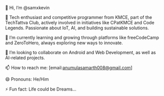 👋 Hi, I’m @samxkevin

👀 Tech enthusiast and competitive programmer from KMCE, part of the TechTattva Club, actively involved in initiatives like CPatKMCE and Code Legends. Passionate about IoT, AI, and building sustainable solutions.

🌱 I’m currently learning and growing through platforms like freeCodeCamp and ZeroToHero, always exploring new ways to innovate.

💞️ I’m looking to collaborate on Android and Web Development, as well as AI-related projects.

📫 How to reach me: [email:anumulasamarth008@gmail.com]

😄 Pronouns: He/Him

⚡ Fun fact: Life could be Dreams...
<!---
samxkevin/samxkevin is a ✨ special ✨ repository because its `README.md` (this file) appears on your GitHub profile.
You can click the Preview link to take a look at your changes.
--->
